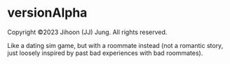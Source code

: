 # versionAlpha

Copyright ©2023 Jihoon (JJ) Jung. All rights reserved.

Like a dating sim game, but with a roommate instead (not a romantic story, just loosely inspired by past bad experiences with bad roommates).
